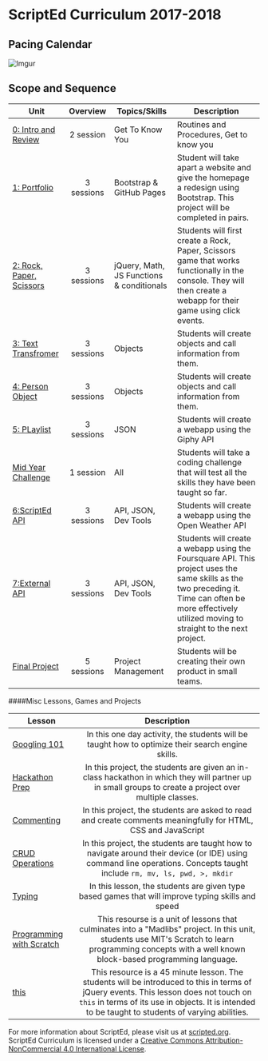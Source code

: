 # ScriptEd Curriculum 2017-2018

## Pacing Calendar
![Imgur](http://i.imgur.com/8LibL1t.png)

## Scope and Sequence

| Unit  | Overview | Topics/Skills | Description |
|-------|:-------:|------|--------------|
| [0: Intro and Review](units/unit0)|2 session | Get To Know You | Routines and Procedures, Get to know you |
| [1: Portfolio](units/unit1) | 3 sessions | Bootstrap & GitHub Pages| Student will take apart a website and give the homepage a redesign using Bootstrap. This project will be completed in pairs. |
| [2: Rock, Paper, Scissors](units/unit2) | 3 sessions | jQuery, Math, JS Functions & conditionals | Students will first create a Rock, Paper, Scissors game that works functionally in the console. They will then create a webapp for their game using click events.|
| [3: Text Transfromer](units/5-JSobjects) | 3 sessions | Objects| Students will create objects and call information from them. |
| [4: Person Object](units/5-JSobjects) | 3 sessions | Objects| Students will create objects and call information from them. |
| [5: PLaylist](units/6-giphyAPI) | 3 sessions |  JSON | Students will create a webapp using the Giphy API|
| [Mid Year Challenge](units/midYearChallenge) | 1 session | All| Students will take a coding challenge that will test all the skills they have been taught so far.|
| [6:ScriptEd  API](units/7-openWeatherAPI) | 3 sessions | API, JSON, Dev Tools| Students will create a webapp using the Open Weather API|
| [7:External API](units/opt-FoursquareAPI)| 3 sessions  | API, JSON, Dev Tools| Students will create a webapp using the Foursquare API. This project uses the same skills as the two preceding it. Time can often be more effectively utilized moving to straight to the next project. |
| [Final Project](units/9-entrepreneur) | 5 sessions | Project Management| Students will be creating their own product in small teams. |

####Misc Lessons, Games and Projects

| Lesson | Description |
|-------|:-------:|
| [Googling 101](../miscLessons/googling101) | In this one day activity, the students will be taught how to optimize their search engine skills.|
|  [Hackathon Prep](https://docs.google.com/presentation/d/188SbubVsDb0FaDEQjokigsEAJ1Ucb1uVuJEqee819WE/edit?usp=sharing)  | In this project, the students are given an in-class hackathon in which they will partner up in small groups to create a project over multiple classes.| 
|  [Commenting](https://docs.google.com/presentation/d/1s7hDP4IZSXYTwa2vAKLHgzXgZW0gDpCPHp6JK3nqczo/edit?usp=sharing)  | In this project, the students are asked to read and create comments meaningfully for HTML, CSS and JavaScript|
|  [CRUD Operations](../miscLessons/commandLine)  | In this project, the students are taught how to navigate around their device (or IDE) using command line operations. Concepts taught include `rm, mv, ls, pwd, >, mkdir` |
|  [Typing](https://docs.google.com/presentation/d/18-1xt6VBbh5WM6afUbYJOWO2Gd9hgTaMFhZOz6gV6qc/edit?usp=sharing)  | In this lesson, the students are given type based games that will improve typing skills and speed|
|  [Programming with Scratch](../miscLessons/scratchUnit)  | This resourse is a unit of lessons that culminates into a "Madlibs" project. In this unit, students use MIT's Scratch to learn programming concepts with a well known block-based programming language.|   
|  [this](../miscLessons/this)  | This resource is a 45 minute lesson. The students will be introduced to this in terms of jQuery events. This lesson does not touch on `this` in terms of its use in objects. It is intended to be taught to students of varying abilities.|  

For more information about ScriptEd, please visit us at [scripted.org](https://www.scripted.org). 
<br>
ScriptEd Curriculum is licensed under a <a rel="license" href="http://creativecommons.org/licenses/by-nc/4.0/">Creative Commons Attribution-NonCommercial 4.0 International License</a>. 

